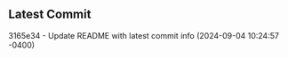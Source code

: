 
## Latest Commit
3165e34 - Update README with latest commit info (2024-09-04 10:24:57 -0400) <Yunxi-Zhou>
